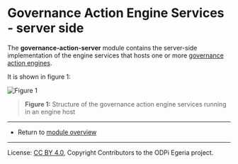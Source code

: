 <!-- SPDX-License-Identifier: CC-BY-4.0 -->
<!-- Copyright Contributors to the ODPi Egeria project. -->

# Governance Action Engine Services - server side

The **governance-action-server** module contains the server-side
implementation of the engine services that hosts one or more
[governance action engines](https://egeria-project.org/concepts/governance-action-engine).

It is shown in figure 1:

![Figure 1](../../docs/engine-services-governance-action-server-side.png)
> **Figure 1:** Structure of the governance action engine services running in an engine host


----
* Return to [module overview](..)


----
License: [CC BY 4.0](https://creativecommons.org/licenses/by/4.0/),
Copyright Contributors to the ODPi Egeria project.